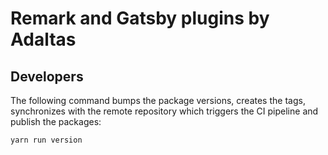# Remark and Gatsby plugins by Adaltas

## Developers

The following command bumps the package versions, creates the tags, synchronizes with the remote repository which triggers the CI pipeline and publish the packages:

```bash
yarn run version
```
